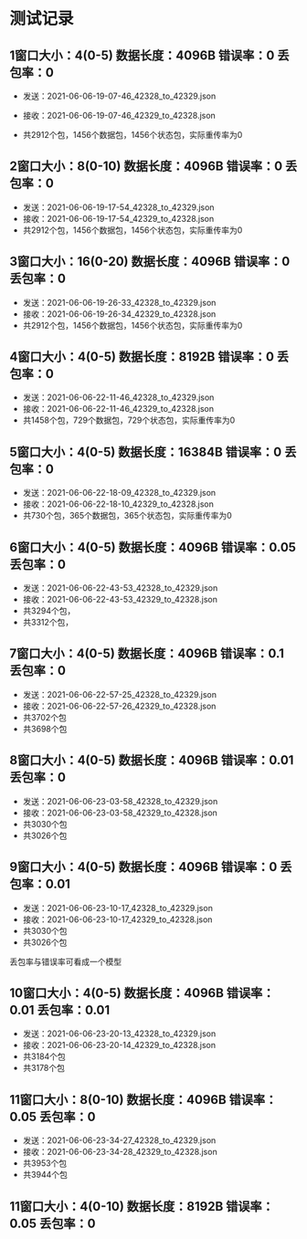 # 测试记录

## 1窗口大小：4(0-5) 数据长度：4096B 错误率：0 丢包率：0
+ 发送：2021-06-06-19-07-46_42328_to_42329.json
+ 接收：2021-06-06-19-07-46_42329_to_42328.json

+ 共2912个包，1456个数据包，1456个状态包，实际重传率为0

## 2窗口大小：8(0-10) 数据长度：4096B 错误率：0 丢包率：0
+ 发送：2021-06-06-19-17-54_42328_to_42329.json
+ 接收：2021-06-06-19-17-54_42329_to_42328.json
+ 共2912个包，1456个数据包，1456个状态包，实际重传率为0

## 3窗口大小：16(0-20) 数据长度：4096B 错误率：0 丢包率：0
+ 发送：2021-06-06-19-26-33_42328_to_42329.json
+ 接收：2021-06-06-19-26-34_42329_to_42328.json
+ 共2912个包，1456个数据包，1456个状态包，实际重传率为0

## 4窗口大小：4(0-5) 数据长度：8192B 错误率：0 丢包率：0
+ 发送：2021-06-06-22-11-46_42328_to_42329.json
+ 接收：2021-06-06-22-11-46_42329_to_42328.json
+ 共1458个包，729个数据包，729个状态包，实际重传率为0

## 5窗口大小：4(0-5) 数据长度：16384B 错误率：0 丢包率：0
+ 发送：2021-06-06-22-18-09_42328_to_42329.json
+ 接收：2021-06-06-22-18-10_42329_to_42328.json
+ 共730个包，365个数据包，365个状态包，实际重传率为0

## 6窗口大小：4(0-5) 数据长度：4096B 错误率：0.05 丢包率：0
+ 发送：2021-06-06-22-43-53_42328_to_42329.json
+ 接收：2021-06-06-22-43-53_42329_to_42328.json
+ 共3294个包，
+ 共3312个包，

## 7窗口大小：4(0-5) 数据长度：4096B 错误率：0.1 丢包率：0
+ 发送：2021-06-06-22-57-25_42328_to_42329.json
+ 接收：2021-06-06-22-57-26_42329_to_42328.json
+ 共3702个包
+ 共3698个包

## 8窗口大小：4(0-5) 数据长度：4096B 错误率：0.01 丢包率：0
+ 发送：2021-06-06-23-03-58_42328_to_42329.json
+ 接收：2021-06-06-23-03-58_42329_to_42328.json
+ 共3030个包
+ 共3026个包

## 9窗口大小：4(0-5) 数据长度：4096B 错误率：0 丢包率：0.01
+ 发送：2021-06-06-23-10-17_42328_to_42329.json
+ 接收：2021-06-06-23-10-17_42329_to_42328.json
+ 共3030个包
+ 共3026个包

丢包率与错误率可看成一个模型

## 10窗口大小：4(0-5) 数据长度：4096B 错误率：0.01 丢包率：0.01
+ 发送：2021-06-06-23-20-13_42328_to_42329.json
+ 接收：2021-06-06-23-20-14_42329_to_42328.json
+ 共3184个包
+ 共3178个包

## 11窗口大小：8(0-10) 数据长度：4096B 错误率：0.05 丢包率：0
+ 发送：2021-06-06-23-34-27_42328_to_42329.json
+ 接收：2021-06-06-23-34-28_42329_to_42328.json
+ 共3953个包
+ 共3944个包

## 11窗口大小：4(0-10) 数据长度：8192B 错误率：0.05 丢包率：0
